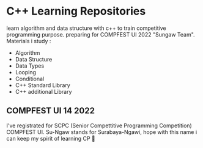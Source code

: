 # C++ Learning Repositories
learn algorithm and data structure with c++ to train competitive programming purpose. preparing for COMPFEST UI 2022 "Sungaw Team".
Materials i study :
- Algorithm
- Data Structure
- Data Types
- Looping
- Conditional
- C++ Standard Library
- C++ additional Library

## COMPFEST UI 14 2022
I've registrated for SCPC (Senior Compettitive Programming Competition) COMPFEST UI. Su-Ngaw stands for Surabaya-Ngawi, hope with this name i can keep my spirit 
of learning CP 😬
